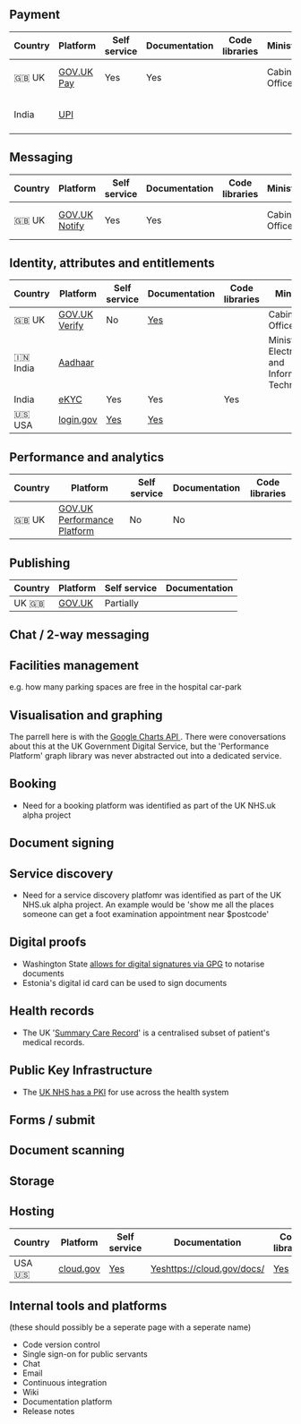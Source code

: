 <!-- TITLE: Government platforms -->
<!-- SUBTITLE: A list of Government Platforms -->


## Payment

| Country  | Platform | Self service | Documentation | Code libraries | Ministry | Use |
| ------------- | ------------- | ------------- | ------------- | ------------- | ------------- | ----------|
| :gb: UK | [GOV.UK Pay](https://www.payments.service.gov.uk) | Yes | Yes | | Cabinet Office | Central and local government|
| India | [UPI](https://www.npci.org.in/product-overview/upi-product-overview) | | | | | Government and private sector |


## Messaging
| Country  | Platform | Self service | Documentation | Code libraries | Ministry | Use |
| ------------- | ------------- | ------------- | ------------- | ------------- | ----------- | -----------|
| :gb: UK  | [GOV.UK Notify](https://www.notifications.service.gov.uk) | Yes | Yes | | Cabinet Office | Central and local government|

## Identity, attributes and entitlements
| Country  | Platform | Self service | Documentation | Code libraries | Ministry |
| ------------- | ------------- | ------------- | ------------- | ------------- | -------------- |
| :gb: UK | [GOV.UK Verify](https://govuk-verify.cloudapps.digital)| No | [Yes](https://alphagov.github.io/identity-assurance-documentation/) | | Cabinet Office |
| 🇮🇳 India | [Aadhaar](https://www.uidai.gov.in) |  | | | Ministry of Electronics and Information Technology|
| India | [eKYC](http://indiastack.org/ekyc/)|Yes|Yes|Yes| |
| :us: USA | [login.gov](https://www.login.gov) | [Yes](https://developers.login.gov/testing/) | [Yes](https://developers.login.gov) | | ||

## Performance and analytics
| Country  | Platform | Self service | Documentation | Code libraries |
| ------------- | ------------- | ------------- | ------------- | ------------- |
| :gb: UK | [GOV.UK Performance Platform](https://www.gov.uk/performance) | No | No |  |


## Publishing

| Country  | Platform | Self service | Documentation |
| ------------- | ------------- | ------------- | ------------- |
| UK :gb:  | [GOV.UK](https://www.gov.uk) | Partially | |

## Chat / 2-way messaging

## Facilities management 

e.g. how many parking spaces are free in the hospital car-park

## Visualisation and graphing
The parrell here is with the [Google Charts API ](https://developers.google.com/chart/). There were conoversations about this at the UK Government Digital Service, but the 'Performance Platform' graph library was never abstracted out into a dedicated service.

## Booking

* Need for a booking platform was identified as part of the UK NHS.uk alpha project


## Document signing


## Service discovery
* Need for a service discovery platfomr was identified as part of the UK NHS.uk alpha project. An example would be 'show me all the places someone can get a foot examination appointment near $postcode'


## Digital proofs

* Washington State [allows for digital signatures via GPG](https://lists.gnupg.org/pipermail/gnupg-users/2018-September/060987.html) to notarise documents
* Estonia's digital id card can be used to sign documents

## Health records

* The UK '[Summary Care Record](https://en.wikipedia.org/wiki/Summary_Care_Record?wprov=sfti1)' is a centralised subset of patient's medical records.

## Public Key Infrastructure

* The [UK NHS has a PKI](https://digital.nhs.uk/services/data-and-cyber-security-protecting-information-and-data-in-health-and-care/cyber-and-data-security-policy-and-good-practice-in-health-and-care/nhs-pki-certificate-information/nhs-pki-certificate-information) for use across the health system

## Forms / submit

## Document scanning

## Storage

## Hosting
| Country  | Platform | Self service | Documentation | Code libraries |
| ------------- | ------------- | ------------- | ------------- | ------------- |
| USA :us:  | [cloud.gov](https://cloud.gov) | [Yes](https://cloud.gov/pricing/) | [Yes]()https://cloud.gov/docs/ | [Yes](https://github.com/18F/cf-hello-worlds) |

## Internal tools and platforms
(these should possibly be a seperate page with a seperate name)

* Code version control
* Single sign-on for public servants
* Chat 
* Email
* Continuous integration
* Wiki
* Documentation platform
* Release notes

